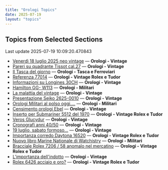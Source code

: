 ```yaml
---
title: "Orologi Topics"
date: 2025-07-19
layout: "topics"
---
```


## Topics from Selected Sections

Last update 2025-07-19 10:09:20.470843

- [Venerdì 18 luglio 2025 neo vintage](https://orologi.forumfree.it/?t=80764079) — **Orologi - Vintage**
- [Pareri su quadrante Tissot cal.27](https://orologi.forumfree.it/?t=79579720) — **Orologi - Vintage**
- [Il Tasca del giorno](https://orologi.forumfree.it/?t=80702163) — **Orologi - Tasca e Ferroviari**
- [Referenza 77014](https://orologi.forumfree.it/?t=80763879) — **Orologi - Vintage Rolex e Tudor**
- [Informazioni su Longines 30CH](https://orologi.forumfree.it/?t=80104160) — **Orologi - Vintage**
- [Hamilton GG- W113](https://orologi.forumfree.it/?t=80759166) — **Orologi - Militari**
- [La malattia del vintage](https://orologi.forumfree.it/?t=80762254) — **Orologi - Vintage**
- [Presentazione Seiko 2625-0010](https://orologi.forumfree.it/?t=80764976) — **Orologi - Vintage**
- [Orologi Militari al polso oggi….](https://orologi.forumfree.it/?t=80440118) — **Orologi - Militari**
- [Censimento orologi Ebel](https://orologi.forumfree.it/?t=58592137) — **Orologi - Vintage**
- [Inserto per Submariner 5512 del 1970](https://orologi.forumfree.it/?t=80763614) — **Orologi - Vintage Rolex e Tudor**
- [Veros Glucydur](https://orologi.forumfree.it/?t=80763849) — **Orologi - Vintage**
- [Cronografi anni 40/50](https://orologi.forumfree.it/?t=80740948) — **Orologi - Vintage**
- [19 luglio, sabato formoso...](https://orologi.forumfree.it/?t=80765095) — **Orologi - Vintage**
- [Importanza corredo Daytona 16520](https://orologi.forumfree.it/?t=80759799) — **Orologi - Vintage Rolex e Tudor**
- [Nuovo libro Marine Nationale di Watchistry](https://orologi.forumfree.it/?t=80762898) — **Orologi - Militari**
- [Bracciale Rolex 7206 /  58 anomalo nel mercatino](https://orologi.forumfree.it/?t=80763085) — **Orologi - Vintage Rolex e Tudor**
- [L'importanza dell'indotto](https://orologi.forumfree.it/?t=80692246) — **Orologi - Vintage**
- [Rolex 6426 acciaio e oro?](https://orologi.forumfree.it/?t=80765145) — **Orologi - Vintage Rolex e Tudor**
